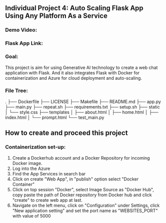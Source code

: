 
## Individual Project 4: Auto Scaling Flask App Using Any Platform As a Service
### Demo Video:

### Flask App Link:

### Goal:

This project is aim for using Generative AI technology to create a web chat application with Flask. And it also integrates Flask with Docker for containerization and Azure for cloud deployment and auto-scaling.

### File Tree:
.
├── Dockerfile
├── LICENSE
├── Makefile
├── README.md
├── app.py
├── main.py
├── repeat.sh
├── requirements.txt
├── setup.sh
├── static
│   └── style.css
├── templates
│   ├── about.html
│   ├── home.html
│   ├── index.html
│   └── prompt.html
└── test_main.py

## How to create and proceed this project
### Containerization set-up:

1. Create a Dockerhub account and a Docker Repository for incoming Docker image.
2. Log into the Azure
3. Find the App Services in search bar
4. Click on create "Web App", in "publish" option select "Docker Container"
5. Click on top session "Docker", select Image Source as "Docker Hub", copy paste the path of Docker repository from Docker hub and click "create" to create web app at last.
6. Navigate on the left menu, click on "Configuration" under Settings, click "New application setting" and set the port name as "WEBSITES_PORT" with value of 5000

